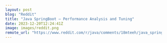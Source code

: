 ```yaml
---
layout: post
blog: "Reddit"
title: "Java SpringBoot – Performance Analysis and Tuning"
date: 2023-12-20T12:24:41Z
image: images/reddit.png
remote_url: "https://www.reddit.com/r/java/comments/18mteeh/java_springboot_performance_analysis_and_tuning/"
---
```

